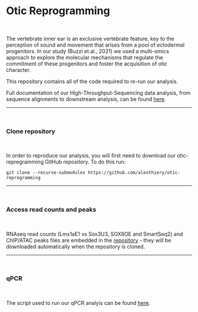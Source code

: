# Otic Reprogramming

<br/>

The vertebrate inner ear is an exclusive vertebrate feature, key to the perception of sound and movement that arises from a pool of ectodermal progenitors. In our study (Buzzi et.al., 2021) we used a multi-omics approach to explore the molecular mechanisms that regulate the commitment of these progenitors and foster the acquisition of otic character.

This repository contains all of the code required to re-run our analysis.

Full documentation of our High-Throughput-Sequencing data analysis, from sequence alignments to downstream analysis, can be found [here](https://alexthiery.github.io/otic-reprogramming/).

---

<br/>

### Clone repository

<br/>

In order to reproduce our analysis, you will first need to download our otic-repregramming GitHub repository. To do this run:

```shell
git clone --recurse-submodules https://github.com/alexthiery/otic-reprogramming
```

---

<br/>

### Access read counts and peaks

<br/>

RNAseq read counts (Lmx1aE1 vs Sox3U3, SOX8OE and SmartSeq2) and ChIP/ATAC peaks files are embedded in the [repository](https://github.com/alexthiery/otic-reprogramming/alignment_output) - they will be downloaded automatically when the repository is cloned.

---

</br>

### qPCR

<br/>

The script used to run our qPCR analyis can be found [here](./qPCR/qpcr.R).
